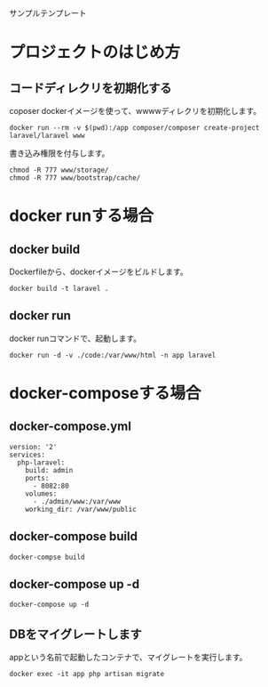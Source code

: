 サンプルテンプレート

# プロジェクトのはじめ方

## コードディレクリを初期化する

coposer dockerイメージを使って、wwwwディレクリを初期化します。

```
docker run --rm -v $(pwd):/app composer/composer create-project laravel/laravel www
```

書き込み権限を付与します。

```
chmod -R 777 www/storage/
chmod -R 777 www/bootstrap/cache/
````




# docker runする場合

## docker build

Dockerfileから、dockerイメージをビルドします。

```
docker build -t laravel .
```

## docker run

docker runコマンドで、起動します。

```
docker run -d -v ./code:/var/www/html -n app laravel
```


# docker-composeする場合

## docker-compose.yml

```
version: '2'
services:
  php-laravel:
    build: admin
    ports:
      - 8082:80
    volumes:
      - ./admin/www:/var/www
    working_dir: /var/www/public
```


## docker-compose build

```
docker-compse build
```

## docker-compose up -d

```
docker-compose up -d
```



## DBをマイグレートします

appという名前で起動したコンテナで、マイグレートを実行します。

```
docker exec -it app php artisan migrate
```
